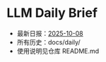 # LLM Daily Brief

- 最新日报：[2025-10-08](./daily/2025-10-08.md)
- 所有历史：docs/daily/
- 使用说明见仓库 README.md
